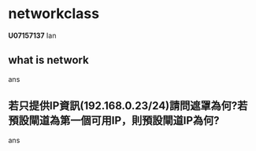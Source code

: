 # networkclass
**U07157137** Ian
## what is network

ans

## 若只提供IP資訊(192.168.0.23/24)請問遮罩為何?若預設閘道為第一個可用IP，則預設閘道IP為何?

ans